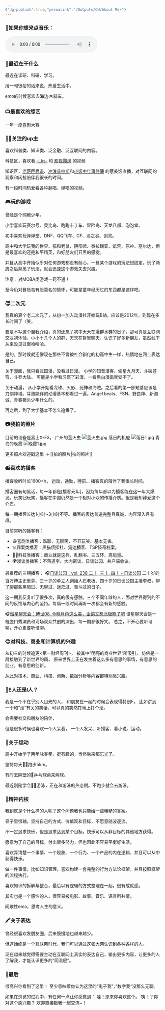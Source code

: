 ```yaml
---
{"dg-publish":true,"permalink":"/Outputs/CH/About Me/"}
---
```


### 🎵如果你想来点音乐：
<audio controls loop autoplay> <source src="/img/user/Others/Assets/Letter.mp3" type="audio/mpeg"> Your browser does not support the audio element. </audio>
### 🤔最近在干什么
最近在读研、科研、学习。

用一句很俗的话来说，热爱生活中。

emo的时候喜欢去海边🚲骑车。
### 📺最喜欢的综艺
一年一度喜剧大赛
### 🧙‍♂️关注的up主
喜欢科普类、知识类、泛金融、泛互联网的内容。

科技区，喜欢看 [-Lks-](https://space.bilibili.com/125526) 和 [影视飓风](https://space.bilibili.com/946974) 的视频

知识区，[老蒋巨靠谱](https://space.bilibili.com/119801456)、[冲浪普拉斯](https://space.bilibili.com/290548469?spm_id_from=333.337.0.0)和[小饭中年事件簿](https://space.bilibili.com/145149047) 的葱姜饭直播，对互联网的观察和闲扯陪伴我很长的时间。

有一段时间热爱看各种翻唱、弹唱的视频。
### 🎮玩的游戏
曾经是个网瘾少年。

小学喜欢玩赛尔号、奥比岛、跑跑卡丁车、冒险岛、天龙八部、泡泡堂。

初中喜欢玩弹弹堂、DNF、QQ飞车、CF、龙之谷、剑灵。

高中和大学玩我的世界、猫和老鼠、阴阳师、泰拉瑞亚、饥荒、原神、塞尔达，但是最喜欢的还是和平精英，和好朋友们开黑的感觉。

并且从高中开始似乎对任何游戏都没有耐心，一旦某个游戏的玩法很固定，玩了两周之后熟悉了玩法，就会迅速这个游戏失去兴趣。

注意：对MOBA类游戏一窍不通！

至今仍对冒险岛有股莫名的情怀，可能是童年经历过的东西都是这样吧。
### 😈二次元
我真的算个老二次元了，从初一加入动漫社开始玩B站，应该是2012年，到现在多长时间了（笑。

要是不写这个自我介绍，真的还忘了初中天天在漫群水群的日子。那可真是互联网交友初体验，小小十几个人的群，天天在群里聊天，认识了好多新朋友，虽然线下从来没见过面哈哈哈。

是的，那时候就还像现在那些不曾被社会驯化的初高中生一样，热情地在网上表达自己。

关于漫画，我只看过国漫，没看过日漫。
小学的知音漫客，偷星九月天、斗破苍穹、斗罗大陆。
可能是小学看习惯了彩漫，一看黑白漫画就受不了。

关于动漫，
从小学开始看龙珠、火影、死神和海贼。之后看的第一部短番应该是刀剑神域。耳熟能详的动漫基本都看过一遍，Angel beats、FSN、野良神、新海诚、青春猪头少年什么的。

再之后，到了大学基本不怎么追番了。
### 📷我拍的照片
目前的设备是富士X-E3。
广州的萤火虫
![萤火虫.jpg](/img/user/Others/Assets/%E8%90%A4%E7%81%AB%E8%99%AB.jpg)
落日的机舱
![落日1.jpg](/img/user/Others/Assets/%E8%90%BD%E6%97%A51.jpg)
青岛的晚霞
![晚霞1.jpg](/img/user/Others/Assets/%E6%99%9A%E9%9C%9E1.jpg)

更多照片欢迎戳这里 -> [[拍的照片\|拍的照片]]
### 📻喜欢的播客
播客收听时长1600+h，
运动，通勤，睡前... 播客真的陪伴了我很长时间。

播客圈有句黑话，每一年都是[播客元年]，因为每年都以为播客能在这一年大爆发。玩笑归玩笑，播客在中国仍然是一个相对小众的传播介质。但是我却钟爱这个介质。

每一期播客长达1小时~3小时不等。播客的表达普遍完整且真诚，内容深入且有趣。

目前常听的播客有：
- 😆喜剧类播客：谐聊、无聊斋、不开玩笑、基本无害。
- ☠️罪案类播客：黑猫侦探社、霓达播客、TSP怪奇档案。
- 👩‍🚀科技类播客：商业就是这样、乱翻书、三五环、高能量。
- 🌍漫谈类播客：不蒋道李、大内密谈、日谈公园、井户端会议。

最推荐的三期播客：
🎧[日谈公园：vol. 238 二十, 三十, 四十 - 日谈公园](https://www.xiaoyuzhoufm.com/episode/5e280faa418a84a0461f9e4a)
二十岁的百万博主史里芬、三十岁的单立人创始人石老板、四十岁的日谈公园主播李叔，聊了聊那些黑暗过、无聊过、迷茫过、奋斗过的日子。

这一期我反复听了很多次，真的很有感触。三个不同年龄的人，面对世界得到的不同的反馈与内心的坚持。每隔一段时间再听一次都会有新的感触。

🎧[谐星聊天会：博世08. 今晚月色这么美，企鹅又想北极熊了吧](https://www.xiaoyuzhoufm.com/episode/62f3822c03da6b049bdc0700)
谐星聊天会是一档脱口秀演员和现场观众共创的演出，每一期都很好笑。
总之，不开心要听谐聊，开心更要听谐聊。
### 😊对科技、商业和计算机的兴趣
从初三的时候追更<第一财经周刊>，
被其中”明亮的商业世界“所吸引，
仿佛是一扇接触到了新世界的窗，
原来世界上正在发生着这么多有意思的事情，有意思的创业，有意思的创新。

从此对技术、商业、科技、创新、数据分析等内容都特别感兴趣。
### 🤗E人还是I人？
我是一个不在乎别人目光的人，
和朋友在一起的时候会表现得特别E，
比如讲到一个和”滚“有关的笑话，可以真的突然在地上打个滚。

会需要社交和朋友的陪伴，

但是很多时候也喜欢一个人呆着，
一个人发呆、听播客、看小说、运动。
### 🦕关于运动
高中开始学了两年咏春拳，挺有趣的，当然后来都忘光了。

坚持每天🏃‍♂️跑步5km。

有时去隔壁的🏓乒乓球桌来两球。

最近刚刚学会🏊‍♂️游泳，正在和游泳的热恋期。不跑步就会去游泳。
### 👻精神内核
我到底是个什么样的人呢？这个问题我也只能给一些粗糙的答案。

骨子里很轴，坚持自己的方式、价值观和目标，不愿意随波逐流。

不一定追求快乐，但是追求达到某个目标。快乐可以从非目标的其他地方获得。

愿意为了自己的目标，付出很多努力，但也因此不容易平衡好生活。

喜欢弄清楚一个事情、一个现象、一个行为、一个产品的内在逻辑，并且可以从中获得快乐。

做一件事情，比如知识管理，喜欢构建一套完整的行为方法论框架，并且按照框架的流程执行。

喜欢知识的拆解与整合，最后以有逻辑的方式整理在一起，很有成就感。

其实也是一个感性的人，很容易被电影、故事、音乐、语言所共情。

间歇性emo，思考人生的意义。
### 🖍️关于表达
曾经很喜欢发朋友圈，后来慢慢地也越来越少。

但这始终是一个互联网时代，我们可以通过这张大网认识到各种各样的人。

现在越来越觉得需要主动在互联网上真实的表达自己，输出更多内容，让更多的人了解我，才能认识更多的”同温层”。

### 🌚最后
很高兴你看到了这里！
至少意味着你认为这里的“电子我”，”数字我“没那么无聊。

如果在浏览的过程中，有任何一点让你感觉到：
哇！原来你喜欢这个。
咦！？你对这个感兴趣？
欢迎直接戳我一起交流~！


